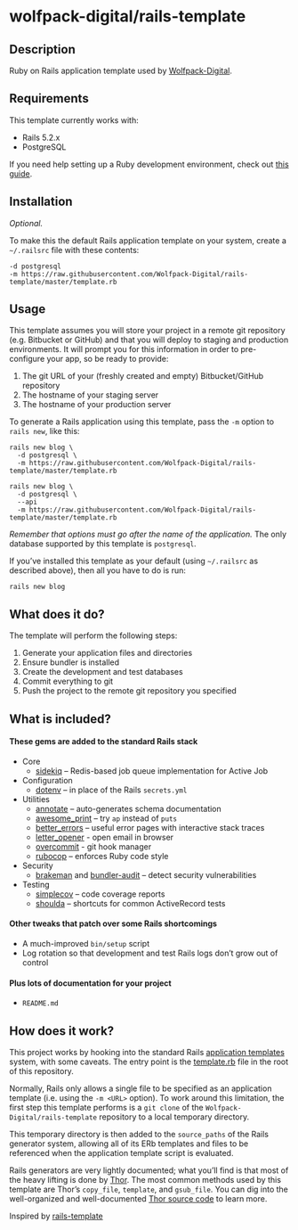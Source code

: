 # wolfpack-digital/rails-template

## Description

Ruby on Rails application template used by [Wolfpack-Digital][].

## Requirements

This template currently works with:

* Rails 5.2.x
* PostgreSQL

If you need help setting up a Ruby development environment, check out [this guide](https://gorails.com/setup).

## Installation

*Optional.*

To make this the default Rails application template on your system, create a `~/.railsrc` file with these contents:

```
-d postgresql
-m https://raw.githubusercontent.com/Wolfpack-Digital/rails-template/master/template.rb
```

## Usage

This template assumes you will store your project in a remote git repository (e.g. Bitbucket or GitHub) and that you will deploy to staging and production environments. It will prompt you for this information in order to pre-configure your app, so be ready to provide:

1. The git URL of your (freshly created and empty) Bitbucket/GitHub repository
2. The hostname of your staging server
3. The hostname of your production server

To generate a Rails application using this template, pass the `-m` option to `rails new`, like this:

```
rails new blog \
  -d postgresql \
  -m https://raw.githubusercontent.com/Wolfpack-Digital/rails-template/master/template.rb
```

```
rails new blog \
  -d postgresql \
  --api
  -m https://raw.githubusercontent.com/Wolfpack-Digital/rails-template/master/template.rb
```

*Remember that options must go after the name of the application.* The only database supported by this template is `postgresql`.

If you’ve installed this template as your default (using `~/.railsrc` as described above), then all you have to do is run:

```
rails new blog
```

## What does it do?

The template will perform the following steps:

1. Generate your application files and directories
2. Ensure bundler is installed
3. Create the development and test databases
4. Commit everything to git
5. Push the project to the remote git repository you specified

## What is included?

#### These gems are added to the standard Rails stack

* Core
    * [sidekiq][] – Redis-based job queue implementation for Active Job
* Configuration
    * [dotenv][] – in place of the Rails `secrets.yml`
* Utilities
    * [annotate][] – auto-generates schema documentation
    * [awesome_print][] – try `ap` instead of `puts`
    * [better_errors][] – useful error pages with interactive stack traces
    * [letter_opener][] - open email in browser
    * [overcommit][] - git hook manager
    * [rubocop][] – enforces Ruby code style
* Security
    * [brakeman][] and [bundler-audit][] – detect security vulnerabilities
* Testing
    * [simplecov][] – code coverage reports
    * [shoulda][] – shortcuts for common ActiveRecord tests

#### Other tweaks that patch over some Rails shortcomings

* A much-improved `bin/setup` script
* Log rotation so that development and test Rails logs don’t grow out of control

#### Plus lots of documentation for your project

* `README.md`

## How does it work?

This project works by hooking into the standard Rails [application templates][] system, with some caveats. The entry point is the [template.rb][] file in the root of this repository.

Normally, Rails only allows a single file to be specified as an application template (i.e. using the `-m <URL>` option). To work around this limitation, the first step this template performs is a `git clone` of the `Wolfpack-Digital/rails-template` repository to a local temporary directory.

This temporary directory is then added to the `source_paths` of the Rails generator system, allowing all of its ERb templates and files to be referenced when the application template script is evaluated.

Rails generators are very lightly documented; what you’ll find is that most of the heavy lifting is done by [Thor][]. The most common methods used by this template are Thor’s `copy_file`, `template`, and `gsub_file`. You can dig into the well-organized and well-documented [Thor source code][thor] to learn more.

Inspired by [rails-template][]

[Wolfpack-Digital]:http://wolfpack-digital.com
[sidekiq]:http://sidekiq.org
[dotenv]:https://github.com/bkeepers/dotenv
[annotate]:https://github.com/ctran/annotate_models
[awesome_print]:https://github.com/michaeldv/awesome_print
[better_errors]:https://github.com/charliesome/better_errors
[rubocop]:https://github.com/bbatsov/rubocop
[brakeman]:https://github.com/presidentbeef/brakeman
[bundler-audit]:https://github.com/rubysec/bundler-audit
[shoulda]:https://github.com/thoughtbot/shoulda
[simplecov]:https://github.com/colszowka/simplecov
[application templates]:http://guides.rubyonrails.org/generators.html#application-templates
[template.rb]: template.rb
[thor]: https://github.com/erikhuda/thor
[rails-template]: https://github.com/mattbrictson/rails-template
[letter_opener]: https://github.com/ryanb/letter_opener
[overcommit]: https://github.com/brigade/overcommit
